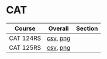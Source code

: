 # CAT

| Course | Overall | Section |
| ------ | ------- | ------- |
| CAT 124RS | [csv](https://github.com/UCSD-Historical-Enrollment-Data/2024Summer3/blob/main/overall/CAT%20124RS.csv), [png](https://raw.githubusercontent.com/UCSD-Historical-Enrollment-Data/2024Summer3/main/plot_overall/CAT%20124RS.png) |  |
| CAT 125RS | [csv](https://github.com/UCSD-Historical-Enrollment-Data/2024Summer3/blob/main/overall/CAT%20125RS.csv), [png](https://raw.githubusercontent.com/UCSD-Historical-Enrollment-Data/2024Summer3/main/plot_overall/CAT%20125RS.png) |  |
